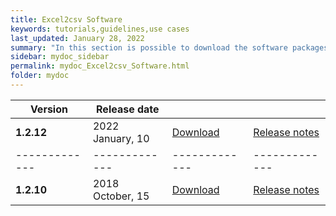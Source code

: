 ```yaml
---
title: Excel2csv Software
keywords: tutorials,guidelines,use cases
last_updated: January 28, 2022
summary: "In this section is possible to download the software packages of the Excel2csv tool"
sidebar: mydoc_sidebar
permalink: mydoc_Excel2csv_Software.html
folder: mydoc
---
```



| Version | Release date |||
|-------------|-------------|-------------|-------------|
| **1.2.12** | 2022 January, 10| [Download](./Software/EXCEL2CSV_v1.2.12_10-01-2022.zip) | [Release notes](./mydoc_Excel2csv_release_notes.html#Version-1.2.12-release-date-january-10-2022) |
|-------------|-------------|-------------|-------------|
| **1.2.10** | 2018 October, 15| [Download](./Software/EXCEL2CSV_v1.2.10_15-10-2018.zip) | [Release notes](./mydoc_Excel2csv_release_notes.html#version-1210-release-date-october-15-2018) |